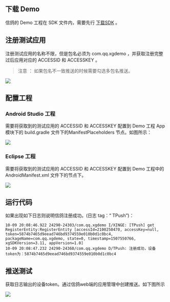## 下载 Demo
信鸽的 Demo 工程在 SDK 文件内，需要先行 [下载SDK](http://xg.qq.com/ctr_index/download) 。

## 注册测试应用
注册测试应用的名称不限，但是包名必须为 com.qq.xgdemo ，并获取注册完整过后应用对应的 ACCESSID 和 ACCESSKEY 。
>注意 ：
>如果包名不一致推送的时候需要勾选多包名推送。

![](https://tencenbigdata.gitbooks.io/xg-docs/content/assets/%E6%B3%A8%E5%86%8C%E4%BF%A1%E9%B8%BDdemo.png)
## 配置工程

### Android Studio 工程

需要将获取到的测试应用的 ACCESSID 和 ACCESSKEY 配置到 Demo 工程 App 模块下的 build.gradle 文件下的ManifestPlaceholders 节点。如图所示：

![](https://tencenbigdata.gitbooks.io/xg-docs/content/assets/AndroidStudioDemo.png)

### Eclipse 工程

需要将获取到的测试应用的 ACCESSID 和 ACCESSKEY 配置到 Demo 工程中的 AndroidManifest.xml 文件下的节点下。

![](https://tencenbigdata.gitbooks.io/xg-docs/content/assets/eclipseDemo.png)

## 运行代码

如果出现如下日志则说明信鸽注册成功。(日志 tag：“ TPush”)：

```
10-09 20:08:46.922 24290-24303/com.qq.xgdemo I/XINGE: [TPush] get RegisterEntity:RegisterEntity [accessId=2100250470, accessKey=null, token=5874b7465d9eead746bd9374559e010b0d1c0bc4, packageName=com.qq.xgdemo, state=0, timestamp=1507550766, xgSDKVersion=3.11, appVersion=1.0]
10-09 20:08:47.232 24290-24360/com.qq.xgdemo D/TPush: 注册成功，设备token为：5874b7465d9eead746bd9374559e010b0d1c0bc4
```
## 推送测试
获取日志输出的设备token。通过信鸽web端的应用管理中创建推送。如下图所示

![](https://tencenbigdata.gitbooks.io/xg-docs/content/assets/%E6%8E%A8%E9%80%81%E6%B5%8B%E8%AF%95.png)